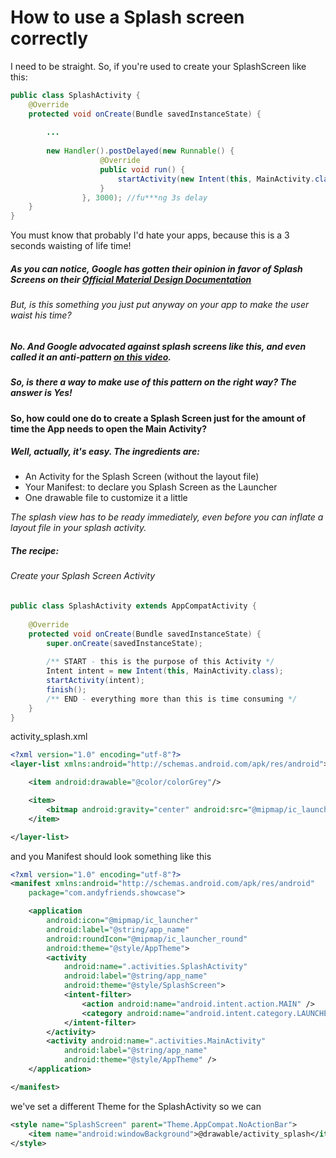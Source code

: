 # How to use a Splash screen correctly

I need to be straight. So, if you're used to create your SplashScreen like this:

```java
public class SplashActivity {
    @Override
    protected void onCreate(Bundle savedInstanceState) {
        
        ...
        
        new Handler().postDelayed(new Runnable() {
                    @Override
                    public void run() {
                        startActivity(new Intent(this, MainActivity.class));
                    }
                }, 3000); //fu***ng 3s delay
    }
}
```

You must know that probably I'd hate your apps, because this is a 3 seconds waisting of life time!

##### As you can notice, Google has gotten their opinion in favor of Splash Screens on their [Official Material Design Documentation](https://material.io/guidelines/patterns/launch-screens.html)

###### But, is this something you just put anyway on your app to make the user waist his time?

##### No. And Google advocated against splash screens like this, and even called it an anti-pattern [on this video](https://www.youtube.com/watch?v=pEGWcMTxs3I&feature=youtu.be&t=1434).

##### So, is there a way to make use of this pattern on the right way? The answer is Yes!

#### So, how could one do to create a Splash Screen just for the amount of time the App needs to open the Main Activity?

##### Well, actually, it's easy. The ingredients are:

* An Activity for the Splash Screen (without the layout file)
* Your Manifest: to declare you Splash Screen as the Launcher
* One drawable file to customize it a little

 *The splash view has to be ready immediately, even before you can inflate a layout file in your splash activity.*

##### The recipe:

###### Create your Splash Screen Activity

```java
public class SplashActivity extends AppCompatActivity {
    
    @Override
    protected void onCreate(Bundle savedInstanceState) {
        super.onCreate(savedInstanceState);
        
        /** START - this is the purpose of this Activity */
        Intent intent = new Intent(this, MainActivity.class);
        startActivity(intent);
        finish();
        /** END - everything more than this is time consuming */
    }
}
```

activity_splash.xml

```xml
<?xml version="1.0" encoding="utf-8"?>
<layer-list xmlns:android="http://schemas.android.com/apk/res/android">

    <item android:drawable="@color/colorGrey"/>

    <item>
        <bitmap android:gravity="center" android:src="@mipmap/ic_launcher"/>
    </item>

</layer-list>
```

and you Manifest should look something like this

```xml
<?xml version="1.0" encoding="utf-8"?>
<manifest xmlns:android="http://schemas.android.com/apk/res/android"
    package="com.andyfriends.showcase">

    <application
        android:icon="@mipmap/ic_launcher"
        android:label="@string/app_name"
        android:roundIcon="@mipmap/ic_launcher_round"
        android:theme="@style/AppTheme">
        <activity
            android:name=".activities.SplashActivity"
            android:label="@string/app_name"
            android:theme="@style/SplashScreen">
            <intent-filter>
                <action android:name="android.intent.action.MAIN" />
                <category android:name="android.intent.category.LAUNCHER" />
            </intent-filter>
        </activity>
        <activity android:name=".activities.MainActivity"
            android:label="@string/app_name"
            android:theme="@style/AppTheme" />
    </application>

</manifest>
```

we've set a different Theme for the SplashActivity so we can

```xml
<style name="SplashScreen" parent="Theme.AppCompat.NoActionBar">
    <item name="android:windowBackground">@drawable/activity_splash</item>
</style>
```